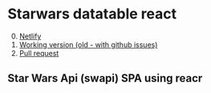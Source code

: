 # Starwars datatable react

0. [Netlify](https://friendly-mayer-4e877f.netlify.com/)
1. [Working version (old - with github issues)](https://samvimes01.github.io/sw-table-react/)
2. [Pull request](https://github.com/samvimes01/sw-table-react//pull/2/files)

## Star Wars Api (swapi) SPA using reacr
